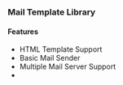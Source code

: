 ### Mail Template Library


#### Features

- HTML Template Support
- Basic Mail Sender
- Multiple Mail Server Support
- 